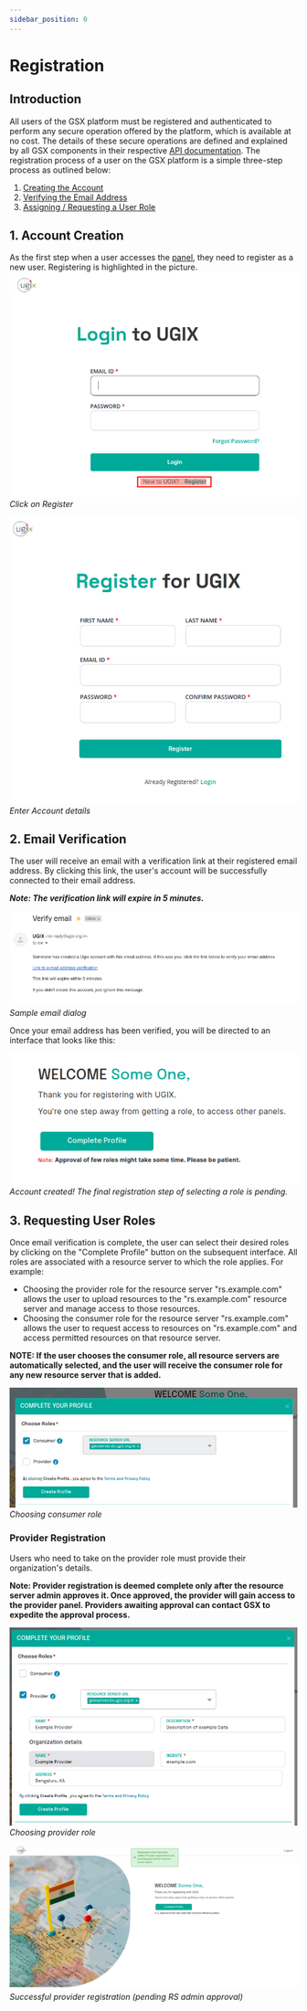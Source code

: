 ```yaml
---
sidebar_position: 0
---
```


# Registration

## Introduction

All users of the GSX platform must be registered and authenticated to perform any secure operation offered by the platform, which is available at no cost. The details of these secure operations are defined and explained by all GSX components in their respective [API documentation](https://dx.gsx.org.in/apis). The registration process of a user on the GSX platform is a simple three-step process as outlined below:
1. [Creating the Account](#1-account-creation)
2. [Verifying the Email Address](#2-email-verification)
3. [Assigning / Requesting a User Role](#3-requesting-user-roles)

## 1. Account Creation

As the first step when a user accesses the [panel](https://catalogue.gsx.org.in/auth), they need to register as a new user. Registering is highlighted in the picture.
![Register](../resources/auth/reg.png)<br/>
*Click on Register*

![Account details](../resources/auth/first-step-reg.png)<br/>
*Enter Account details*

## 2. Email Verification

The user will receive an email with a verification link at their registered email address. By clicking this link, the user's account will be successfully connected to their email address.

***Note: The verification link will expire in 5 minutes.***

![Sample email dialog](../resources/auth/sample-email.png)<br/>
*Sample email dialog*

Once your email address has been verified, you will be directed to an interface that looks like this:

![Account created, last step of registration pending](../resources/auth/last-step.png)<br/>
*Account created! The final registration step of selecting a role is pending.*

## 3. Requesting User Roles

Once email verification is complete, the user can select their desired roles by clicking on the "Complete Profile" button on the subsequent interface. All roles are associated with a resource server to which the role applies. For example:

* Choosing the provider role for the resource server "rs.example.com" allows the user to upload resources to the "rs.example.com" resource server and manage access to those resources.
* Choosing the consumer role for the resource server "rs.example.com" allows the user to request access to resources on "rs.example.com" and access permitted resources on that resource server.

**NOTE: If the user chooses the consumer role, all resource servers are automatically selected, and the user will receive the consumer role for any new resource server that is added.**

![Choosing consumer role](../resources/auth/cons-role.png)<br/>
*Choosing consumer role*

### Provider Registration

Users who need to take on the provider role must provide their organization's details.

**Note: Provider registration is deemed complete only after the resource server admin approves it. Once approved, the provider will gain access to the provider panel. Providers awaiting approval can contact GSX to expedite the approval process.**

![Choosing provider role](../resources/auth/prov-role.png)<br/>
*Choosing provider role*

![Successful provider registration (pending RS admin approval)](../resources/auth/succ-prov-reg.png)<br/>
*Successful provider registration (pending RS admin approval)*
